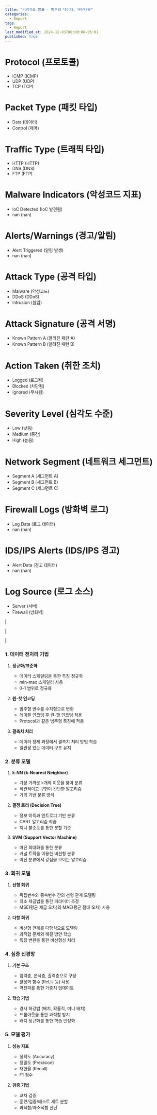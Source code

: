 ```yaml
---
title: "기계학습 발표 - 범주형 데이터, 배운내용"
categories:
  - Report
tags:
  - Report
last_modified_at: 2024-12-03T00:00:00-05:01
published: true
---
```


# Protocol (프로토콜)
- ICMP (ICMP)
- UDP (UDP)
- TCP (TCP)

# Packet Type (패킷 타입)
- Data (데이터)
- Control (제어)

# Traffic Type (트래픽 타입)
- HTTP (HTTP)
- DNS (DNS)
- FTP (FTP)

# Malware Indicators (악성코드 지표)
- IoC Detected (IoC 발견됨)
- nan (nan)

# Alerts/Warnings (경고/알림)
- Alert Triggered (알림 발생)
- nan (nan)

# Attack Type (공격 타입)
- Malware (악성코드)
- DDoS (DDoS)
- Intrusion (침입)

# Attack Signature (공격 서명)
- Known Pattern A (알려진 패턴 A)
- Known Pattern B (알려진 패턴 B)

# Action Taken (취한 조치)
- Logged (로그됨)
- Blocked (차단됨)
- Ignored (무시됨)

# Severity Level (심각도 수준)
- Low (낮음)
- Medium (중간)
- High (높음)

# Network Segment (네트워크 세그먼트)
- Segment A (세그먼트 A)
- Segment B (세그먼트 B)
- Segment C (세그먼트 C)

# Firewall Logs (방화벽 로그)
- Log Data (로그 데이터)
- nan (nan)

# IDS/IPS Alerts (IDS/IPS 경고)
- Alert Data (경고 데이터)
- nan (nan)

# Log Source (로그 소스)
- Server (서버)
- Firewall (방화벽)


|

|

|

### 1. 데이터 전처리 기법
1. **정규화/표준화**
   - 데이터 스케일링을 통한 특징 정규화
   - min-max 스케일러 사용
   - 0-1 범위로 정규화

2. **원-핫 인코딩**
   - 범주형 변수를 수치형으로 변환
   - 레이블 인코딩 후 원-핫 인코딩 적용
   - Protocol과 같은 범주형 특징에 적용

3. **결측치 처리**
   - 데이터 정제 과정에서 결측치 처리 방법 학습
   - 일관성 있는 데이터 구조 유지

### 2. 분류 모델
1. **k-NN (k-Nearest Neighbor)**
   - 가장 가까운 k개의 이웃을 찾아 분류
   - 직관적이고 구현이 간단한 알고리즘
   - 거리 기반 분류 방식

2. **결정 트리 (Decision Tree)**
   - 정보 이득과 엔트로피 기반 분류
   - CART 알고리즘 학습
   - 지니 불순도를 통한 분할 기준

3. **SVM (Support Vector Machine)**
   - 마진 최대화를 통한 분류
   - 커널 트릭을 이용한 비선형 분류
   - 이진 분류에서 강점을 보이는 알고리즘

### 3. 회귀 모델
1. **선형 회귀**
   - 독립변수와 종속변수 간의 선형 관계 모델링
   - 최소 제곱법을 통한 파라미터 추정
   - MSE(평균 제곱 오차)와 MAE(평균 절대 오차) 사용

2. **다항 회귀**
   - 비선형 관계를 다항식으로 모델링
   - 과적합 문제와 해결 방안 학습
   - 특징 변환을 통한 비선형성 처리

### 4. 심층 신경망
1. **기본 구조**
   - 입력층, 은닉층, 출력층으로 구성
   - 활성화 함수 (ReLU 등) 사용
   - 역전파를 통한 가중치 업데이트

2. **학습 기법**
   - 경사 하강법 (배치, 확률적, 미니 배치)
   - 드롭아웃을 통한 과적합 방지
   - 배치 정규화를 통한 학습 안정화

### 5. 모델 평가
1. **성능 지표**
   - 정확도 (Accuracy)
   - 정밀도 (Precision)
   - 재현율 (Recall)
   - F1 점수

2. **검증 기법**
   - 교차 검증
   - 훈련/검증/테스트 세트 분할
   - 과적합/과소적합 진단

